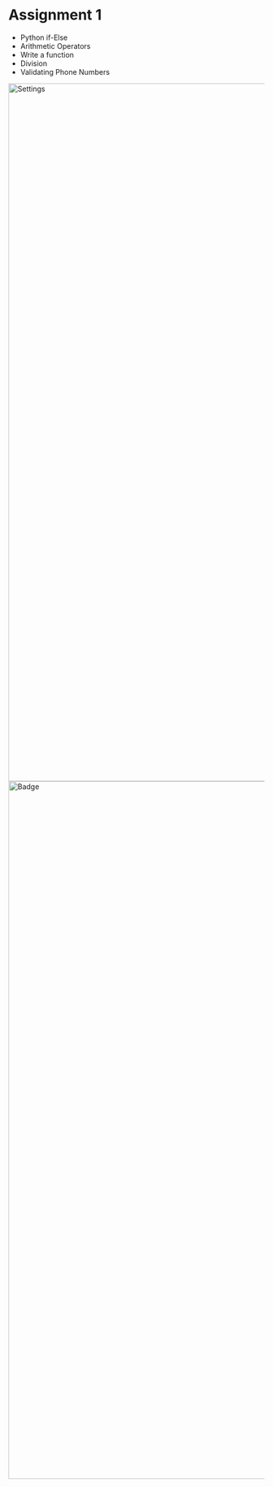 # Assignment 1
* Python if-Else
* Arithmetic Operators 
* Write a function 
* Division 
* Validating Phone Numbers 
 
<img width="1374" alt="Settings " src="https://user-images.githubusercontent.com/78053303/120936838-ea2f8200-c6be-11eb-869e-aa203f7272bd.png">

<img width="1374" alt="Badge" src="https://user-images.githubusercontent.com/78053303/120936920-6a55e780-c6bf-11eb-8d2f-d2b0ebcb6b3c.png">
